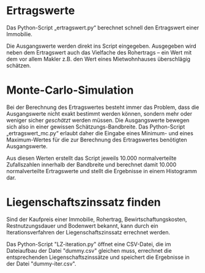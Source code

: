 # Ertragswerte
Das Python-Script „ertragswert.py“ berechnet schnell den Ertragswert einer Immobilie.

Die Ausgangswerte werden direkt ins Script eingegeben.
Ausgegeben wird neben dem Ertragswert auch das Vielfache des Rohertrags – ein Wert mit dem vor allem Makler z.B. den Wert eines Mietwohnhauses überschlägig schätzen.

# Monte-Carlo-Simulation
Bei der Berechnung des Ertragswertes besteht immer das Problem, dass die Ausgangswerte nicht exakt bestimmt werden können, sondern mehr oder weniger sicher *geschätzt* werden müssen. Die Ausgangswerte bewegen sich also in einer gewissen Schätzungs-Bandbreite.
Das Python-Script „ertragswert_mc.py“ erlaubt daher die Eingabe eines Minimum- und eines Maximum-Wertes für die zur Berechnung des Ertragswertes benötigten Ausgangswerte.

Aus diesen Werten erstellt das Script jeweils 10.000 normalverteilte Zufallszahlen innerhalb der Bandbreite und berechnet damit 10.000 normalverteilte Ertragswerte und stellt die Ergebnisse in einem Histogramm dar.

# Liegenschaftszinssatz finden
Sind der Kaufpreis einer Immobilie, Rohertrag, Bewirtschaftungskosten, Restnutzungsdauer und Bodenwert bekannt, kann durch ein Iterationsverfahren der Liegenschaftszinssatz errechnet werden.

Das Python-Script "LZ-iteration.py" öffnet eine CSV-Datei, die im Dateiaufbau der Datei "dummy.csv" gleichen muss, errechnet die entsprechenden Liegenschaftszinssätze und speichert die Ergebnisse in der Datei "dummy-iter.csv".
